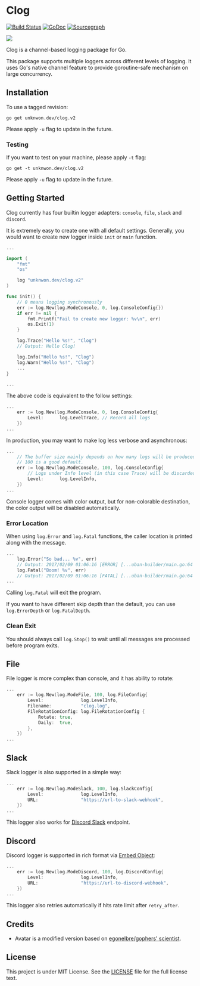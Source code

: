 # Clog 

[![Build Status](https://img.shields.io/travis/go-clog/clog/master.svg?style=for-the-badge&logo=travis)](https://travis-ci.org/go-clog/clog) [![GoDoc](https://img.shields.io/badge/GoDoc-Reference-blue?style=for-the-badge&logo=go)](https://godoc.org/unknwon.dev/clog.v2) [![Sourcegraph](https://img.shields.io/badge/view%20on-Sourcegraph-brightgreen.svg?style=for-the-badge&logo=sourcegraph)](https://sourcegraph.com/github.com/go-clog/clog)

![](https://avatars1.githubusercontent.com/u/25576866?v=3&s=200)

Clog is a channel-based logging package for Go.

This package supports multiple loggers across different levels of logging. It uses Go's native channel feature to provide goroutine-safe mechanism on large concurrency.

## Installation

To use a tagged revision:

	go get unknwon.dev/clog.v2
    
Please apply `-u` flag to update in the future.

### Testing

If you want to test on your machine, please apply `-t` flag:

	go get -t unknwon.dev/clog.v2

Please apply `-u` flag to update in the future.

## Getting Started

Clog currently has four builtin logger adapters: `console`, `file`, `slack` and `discord`.

It is extremely easy to create one with all default settings. Generally, you would want to create new logger inside `init` or `main` function.

```go
...

import (
	"fmt"
	"os"

	log "unknwon.dev/clog.v2"
)

func init() {
	// 0 means logging synchronously
	err := log.New(log.ModeConsole, 0, log.ConsoleConfig{})
	if err != nil {
		fmt.Printf("Fail to create new logger: %v\n", err)
		os.Exit(1)
	}

	log.Trace("Hello %s!", "Clog")
	// Output: Hello Clog!

	log.Info("Hello %s!", "Clog")
	log.Warn("Hello %s!", "Clog")
	...
}

...
```

The above code is equivalent to the follow settings:

```go
...
	err := log.New(log.ModeConsole, 0, log.ConsoleConfig{
		Level:      log.LevelTrace, // Record all logs
	})
...
```

In production, you may want to make log less verbose and asynchronous:

```go
...
	// The buffer size mainly depends on how many logs will be produced at the same time,
	// 100 is a good default.
	err := log.New(log.ModeConsole, 100, log.ConsoleConfig{
		// Logs under Info level (in this case Trace) will be discarded.
		Level:      log.LevelInfo,
	})
...
```

Console logger comes with color output, but for non-colorable destination, the color output will be disabled automatically.

### Error Location

When using `log.Error` and `log.Fatal` functions, the caller location is printed along with the message. 

```go
...
	log.Error("So bad... %v", err)
	// Output: 2017/02/09 01:06:16 [ERROR] [...uban-builder/main.go:64 main()] ...
	log.Fatal("Boom! %v", err)
	// Output: 2017/02/09 01:06:16 [FATAL] [...uban-builder/main.go:64 main()] ...
...
```

Calling `log.Fatal` will exit the program.

If you want to have different skip depth than the default, you can use `log.ErrorDepth` or `log.FatalDepth`.

### Clean Exit

You should always call `log.Stop()` to wait until all messages are processed before program exits.

## File

File logger is more complex than console, and it has ability to rotate:

```go
...
	err := log.New(log.ModeFile, 100, log.FileConfig{
		Level:              log.LevelInfo, 
		Filename:           "clog.log",  
		FileRotationConfig: log.FileRotationConfig {
			Rotate: true,
			Daily:  true,
		},
	})
...
```

## Slack

Slack logger is also supported in a simple way:

```go
...
	err := log.New(log.ModeSlack, 100, log.SlackConfig{
		Level:              log.LevelInfo, 
		URL:                "https://url-to-slack-webhook",  
	})
...
```

This logger also works for [Discord Slack](https://discordapp.com/developers/docs/resources/webhook#execute-slackcompatible-webhook) endpoint.

## Discord

Discord logger is supported in rich format via [Embed Object](https://discordapp.com/developers/docs/resources/channel#embed-object):

```go
...
	err := log.New(log.ModeDiscord, 100, log.DiscordConfig{
		Level:              log.LevelInfo, 
		URL:                "https://url-to-discord-webhook",  
	})
...
```

This logger also retries automatically if hits rate limit after `retry_after`.

## Credits

- Avatar is a modified version based on [egonelbre/gophers' scientist](https://github.com/egonelbre/gophers/blob/master/vector/science/scientist.svg).

## License

This project is under MIT License. See the [LICENSE](LICENSE) file for the full license text.
